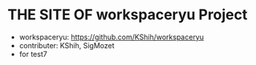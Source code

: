 # THE SITE OF workspaceryu Project
- workspaceryu: https://github.com/KShih/workspaceryu
- contributer: KShih, SigMozet
- for test7

